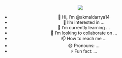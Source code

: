 <div align="center">
  <img src="https://github.com/akmaldarrya14/akmaldarrya14/blob/main/squidward-dance-transparent.gif" />

- 👋 Hi, I’m @akmaldarrya14
- 👀 I’m interested in ...
- 🌱 I’m currently learning ...
- 💞️ I’m looking to collaborate on ...
- 📫 How to reach me ...
- 😄 Pronouns: ...
- ⚡ Fun fact: ...

